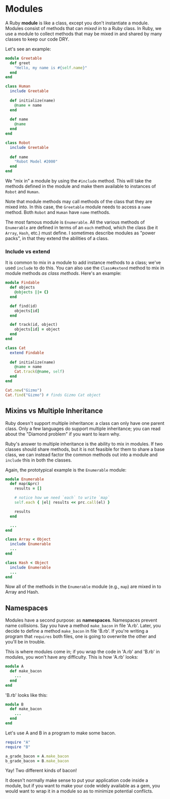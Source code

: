 # Modules

A Ruby **module** is like a class, except you don't instantiate a
module. Modules consist of methods that can *mixed in* to a Ruby
class. In Ruby, we use a module to collect methods that may be
mixed in and shared by many classes to keep our code DRY.

Let's see an example:

```ruby
module Greetable
  def greet
    "Hello, my name is #{self.name}"
  end
end

class Human
  include Greetable
  
  def initialize(name)
    @name = name
  end
  
  def name
    @name
  end
end

class Robot
  include Greetable
  
  def name
    "Robot Model #2000"
  end
end
```

We "mix in" a module by using the `#include` method. This will
take the methods defined in the module and make them available to
instances of `Robot` and `Human`.

Note that module methods may call methods of the class that they are
mixed into. In this case, the `Greetable` module needs to access a
`name` method. Both `Robot` and `Human` have `name` methods.

The most famous module is `Enumerable`. All the various methods of
`Enumerable` are defined in terms of an `each` method, which the class
(be it `Array`, `Hash`, etc.) must define. I sometimes describe
modules as "power packs", in that they extend the abilities of a
class.

### Include vs extend

It is common to mix in a module to add instance methods to a class;
we've used `include` to do this. You can also use the `Class#extend`
method to mix in module methods *as class methods*. Here's an example:

```ruby
module Findable
  def objects
    @objects ||= {}
  end

  def find(id)
    objects[id]
  end

  def track(id, object)
    objects[id] = object
  end
end

class Cat
  extend Findable
  
  def initialize(name)
    @name = name
    Cat.track(@name, self)
  end
end

Cat.new("Gizmo")
Cat.find("Gizmo") # finds Gizmo Cat object
```

## Mixins vs Multiple Inheritance

Ruby doesn't support multiple inheritance: a class can only have one
parent class. Only a few languages do support multiple inheritance;
you can read about the "Diamond problem" if you want to learn why.

Ruby's answer to multiple inheritance is the ability to mix in
modules. If two classes should share methods, but it is not feasible
for them to share a base class, we can instead factor the common
methods out into a module and `include` this in both the classes.

Again, the prototypical example is the `Enumerable` module:

```ruby
module Enumerable
  def map(&prc)
    results = []

    # notice how we need `each` to write `map`
    self.each { |el| results << prc.call(el) }

    results
  end

  ...
end

class Array < Object
  include Enumerable
  ...
end

class Hash < Object
  include Enumerable
  ...
end
```

Now all of the methods in the `Enumerable` module (e.g., `map`) are
mixed in to Array and Hash.

## Namespaces

Modules have a second purpose: as **namespaces**. Namespaces prevent
name collisions. Say you have a method `make_bacon` in file
'A.rb'. Later, you decide to define a method `make_bacon` in file
'B.rb'. If you're writing a program that `requires` both files, one is
going to overwrite the other and you'll be in trouble.

This is where modules come in; if you wrap the code in 'A.rb' and
'B.rb' in modules, you won't have any difficulty. This is how 'A.rb'
looks:

```ruby
module A
  def make_bacon
    ...
  end
end
```

'B.rb' looks like this:

```ruby
module B
  def make_bacon
    ...
  end
end
```

Let's use A and B in a program to make some bacon.

```ruby
require "A"
require "B"

a_grade_bacon = A.make_bacon
b_grade_bacon = B.make_bacon
```

Yay! Two different kinds of bacon!

It doesn't normally make sense to put your application code inside a
module, but if you want to make your code widely available as a gem,
you would want to wrap it in a module so as to minimize potential
conflicts.
